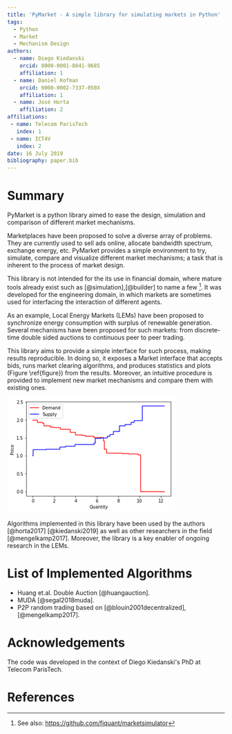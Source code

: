 ```yaml
---
title: 'PyMarket - A simple library for simulating markets in Python'
tags:
  - Python
  - Market
  - Mechanism Design
authors:
  - name: Diego Kiedanski
    orcid: 0000-0001-8041-9685
    affiliation: 1
  - name: Daniel Kofman
    orcid: 0000-0002-7337-050X
    affiliation: 1
  - name: José Horta
    affiliation: 2
affiliations:
 - name: Telecom ParisTech
   index: 1
 - name: ICT4V
   index: 2
date: 16 July 2019
bibliography: paper.bib
---
```


# Summary

PyMarket is a python library aimed to ease the design, simulation and comparison of different market mechanisms.

Marketplaces have been proposed to solve a diverse array of problems. They are currently used to sell ads online, allocate bandwidth spectrum, exchange energy, etc. PyMarket provides a simple environment to try, simulate, compare and visualize different market mechanisms; a task that is inherent to the process of market design.

This library is not intended for the its use in financial domain, where mature tools already exist such as [@simulation],[@builder] to name a few [^1]. It was developed for the engineering domain, in which markets are sometimes used for interfacing the interaction of different agents.

As an example, Local Energy Markets (LEMs) have been proposed to synchronize energy consumption with surplus of renewable generation. Several mechanisms have been proposed for such markets: from discrete-time double sided auctions to continuous peer to peer trading.

This library aims to provide a simple interface for such process, making results reproducible. In doing so, it exposes a Market interface that accepts bids, runs market clearing algorithms, and produces statistics  and plots (Figure \ref{figure}) from the results. Moreover, an intuitive procedure is provided to implement new market mechanisms and compare them with existing ones.

![png\label{figure}](../README_files/README_4_0.png)

Algorithms implemented in this library have been used by the authors [@horta2017] [@kiedanski2019] as well as other researchers in the field [@mengelkamp2017]. Moreover, the library is a key enabler of ongoing research in the LEMs.

# List of Implemented Algorithms
* Huang et.al. Double Auction [@huangauction].
* MUDA [@segal2018muda].
* P2P random trading based on [@blouin2001decentralized], [@mengelkamp2017].


# Acknowledgements

The code was developed in the context of Diego Kiedanski's PhD at Telecom ParisTech.

[^1]: See also: https://github.com/fiquant/marketsimulator


# References
